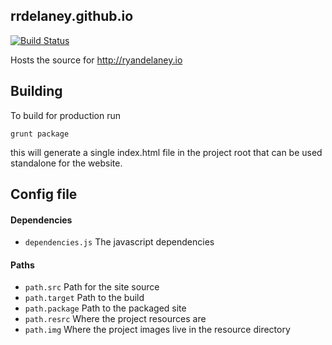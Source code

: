 ## rrdelaney.github.io

[![Build Status](https://travis-ci.org/rrdelaney/rrdelaney.github.io.svg?branch=develop)](https://travis-ci.org/rrdelaney/rrdelaney.github.io)

Hosts the source for http://ryandelaney.io

## Building

To build for production run

```
grunt package
```

this will generate a single index.html
file in the project root that can be
used standalone for the website.

## Config file

#### Dependencies

- `dependencies.js` The javascript dependencies

#### Paths

- `path.src` Path for the site source
- `path.target` Path to the build
- `path.package` Path to the packaged site
- `path.resrc` Where the project resources are
- `path.img` Where the project images live in the resource directory
